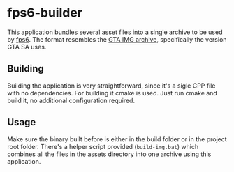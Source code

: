 # fps6-builder
This application bundles several asset files into a single archive to be used by [fps6](https://github.com/falki147/fps6). The format resembles the [GTA IMG archive](https://gtamods.com/wiki/IMG_archive), specifically the version GTA SA uses.

## Building
Building the application is very straightforward, since it's a sigle CPP file with no dependencies. For building it cmake is used. Just run cmake and build it, no additional configuration required.

## Usage
Make sure the binary built before is either in the build folder or in the project root folder. There's a helper script provided (`build-img.bat`) which combines all the files in the assets directory into one archive using this application.
